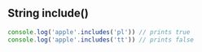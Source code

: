 ## String include()

```javascript
console.log('apple'.includes('pl')) // prints true
console.log('apple'.includes('tt')) // prints false
```